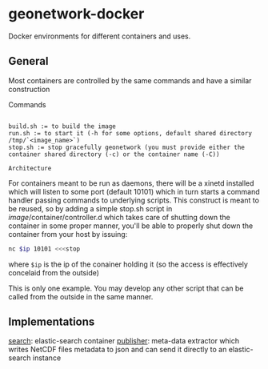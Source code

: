 geonetwork-docker
=================

Docker environments for different containers and uses.


General
-------

Most containers are controlled by the same commands and have a similar construction


Commands
~~~~~~~~

build.sh := to build the image
run.sh := to start it (-h for some options, default shared directory /tmp/`<image_name>`)
stop.sh := stop gracefully geonetwork (you must provide either the container shared directory (-c) or the container name (-C))

Architecture
~~~~~~~~~~~~

For containers meant to be run as daemons, there will be a xinetd installed which will listen to some port (default 10101) which in turn
starts a command handler passing commands to underlying scripts.
This construct is meant to be reused, so by adding a simple stop.sh script in *image*/container/controller.d which takes care of shutting down
the container in some proper manner, you'll be able to properly shut down the container from your host by issuing:
```bash
nc $ip 10101 <<<stop
```
where `$ip` is the ip of the conainer holding it (so the access is effectively concelaid from the outside)

This is only one example. You may develop any other script that can be called from the outside in the same manner.

Implementations
---------------

[search](search/Readme.md): elastic-search container
[publisher](publisher/Readme.md): meta-data extractor which writes NetCDF files metadata to json and can send it directly to an elastic-search instance
